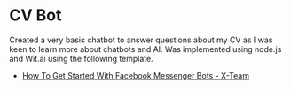 
 # CV Bot
 Created a very basic chatbot to answer questions about my CV as I was keen to learn more about chatbots and AI. Was implemented using node.js and Wit.ai using the following template. 
* [How To Get Started With Facebook Messenger Bots - X-Team](https://x-team.com/blog/how-to-get-started-with-facebook-messenger-bots/)
 

 
 
 
